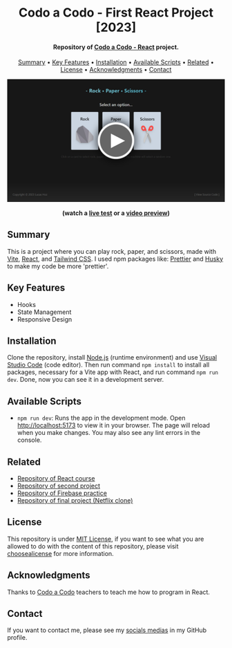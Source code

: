 <h1 align="center">
    Codo a Codo - First React Project [2023]
</h1>

<h4 align="center">
    Repository of <a href="https://inscripcionesagencia.bue.edu.ar/codoacodo/" target="_blank">Codo a Codo - React<a> project.
</h4>

<p align="center">
    <a href="#----summary">Summary</a> •
    <a href="#----key-features">Key Features</a> •
    <a href="#----installation">Installation</a> •
    <a href="#----available-scripts">Available Scripts</a> •
    <a href="#----related">Related</a> •
    <a href="#----license">License</a> •
    <a href="#----acknowledgments">Acknowledgments</a> •
    <a href="#----contact">Contact</a>
</p>

<p align="center">
    <a href="https://codo-codo-react-project-01-2023.vercel.app/" target="_blank">
        <img src="./.github/preview.jpg" width="800">
    </a>
</p>

<p align="center">
    <strong>(watch a <a href="https://codo-codo-react-project-01-2023.vercel.app/" target="_blank">live test</a> or a <a href="https://www.youtube.com/watch?v=HlgM9YFNFZI" target="_blank">video preview</a>)</strong>
</p>

<h2>
    Summary
</h2>
<p>
    This is a project where you can play rock, paper, and scissors, made with <a href="https://vitejs.dev/" target="_blank">Vite</a>, <a href="https://reactjs.org/" target="_blank">React</a>, and <a href="https://tailwindcss.com/" target="_blank">Tailwind CSS</a>. I used npm packages like: <a href="https://prettier.io/" target="_blank">Prettier</a> and <a href="https://github.com/typicode/husky" target="_blank">Husky</a> to make my code be more 'prettier'.
</p>

<h2>
    Key Features
</h2>
<p>
    <ul>
        <li>
            Hooks
        </li>
        <li>
            State Management
        </li>
        <li>
            Responsive Design
        </li>
    </ul>
</p>

<h2>
    Installation
</h2>
<p>
    Clone the repository, install <a href="https://nodejs.org/es/" target="_blank">Node.js</a> (runtime environment) and use <a href="https://code.visualstudio.com/" target="_blank">Visual Studio Code</a> (code editor). Then run command <code>npm install</code> to install all packages, necessary for a Vite app with React, and run command <code>npm run dev</code>. Done, now you can see it in a development server.
</p>

<h2>
    Available Scripts
</h2>
<p>
    <ul>
        <li>
            <code>npm run dev</code>: Runs the app in the development mode. Open <a href="http://localhost:5173" target="_blank">http://localhost:5173</a> to view it in your browser. The page will reload when you make changes. You may also see any lint errors in the console.
        </li>
    </ul>
</p>

<h2>
    Related
</h2>
<p>
    <ul>    
        <li>
            <a href="https://github.com/hozlucas28/Codo-Codo-React-2023" target="_blank">Repository of React course</a>
        </li>
        <li>
            <a href="https://github.com/hozlucas28/Codo-Codo-React-Project-02-2023" target="_blank">Repository of second project</a>
        </li>
        <li>
            <a href="https://github.com/hozlucas28/Codo-Codo-React-Firebase-Practice-2023" target="_blank">Repository of Firebase practice</a>
        </li>
        <li>
            <a href="https://github.com/hozlucas28/Codo-Codo-React-Flix-Clone-2023" target="_blank">Repository of final project (Netflix clone)</a>
        </li>
    </ul>
</p>

<h2>
    License
</h2>
<p>
    This repository is under <a href="./LICENSE" target="_blank">MIT License</a>, if you want to see what you are allowed to do with the content of this repository, please visit <a href="https://choosealicense.com/licenses/" target="_blank">choosealicense</a> for more information.
</p>

<h2>
    Acknowledgments
</h2>
<p>
    Thanks to <a href="https://inscripcionesagencia.bue.edu.ar/codoacodo/" target="_blank">Codo a Codo</a> teachers to teach me how to program in React.
</p>

<h2>
    Contact
</h1>
<p>
    If you want to contact me, please see my <a href="https://github.com/hozlucas28" target="_blank">socials medias</a> in my GitHub profile.
</p>
